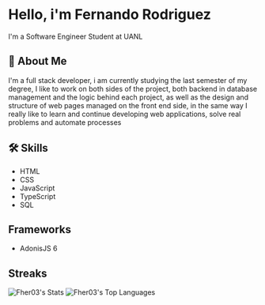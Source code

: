 
# Hello, i'm Fernando Rodriguez

I'm a Software Engineer Student at UANL



## 🚀 About Me
I'm a full stack developer, i am currently studying the last semester of my degree, I like to work on both sides of the project, both backend in database management and the logic behind each project, as well as the design and structure of web pages managed on the front end side, in the same way I really like to learn and continue developing web applications, solve real problems and automate processes


## 🛠 Skills
- HTML
- CSS
- JavaScript
- TypeScript
- SQL

## Frameworks

- AdonisJS 6


## Streaks

![Fher03's Stats](https://github-readme-stats.vercel.app/api?username=Fher03&theme=dracula&show_icons=true&hide_border=true&count_private=true)
![Fher03's Top Languages](https://github-readme-stats.vercel.app/api/top-langs/?username=Fher03&theme=dracula&show_icons=true&hide_border=true&layout=compact)
